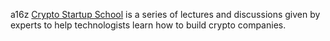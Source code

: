 a16z [Crypto Startup School](https://a16z.com/crypto-startup-school/) is a series of lectures and discussions given by experts to help technologists learn how to build crypto companies.
